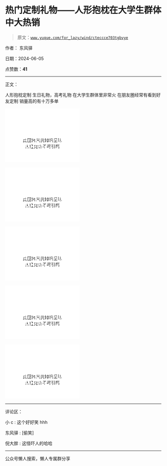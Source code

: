 # 热门定制礼物——人形抱枕在大学生群体中大热销

> 原文：[`www.yuque.com/for_lazy/wind/cteccce703tgbvye`](https://www.yuque.com/for_lazy/wind/cteccce703tgbvye)

作者： 东风驿

日期：2024-06-05

点赞数：**41**

* * *

正文：

人形抱枕定制 生日礼物，高考礼物 在大学生群体里非常火 在朋友圈经常有看到好友定制 销量高的有十万多单

![](img/09ddabdf82d620e2feda1aae9cf31a30.png)

![](img/ae4cc7e6eb2fa6b3c2d537da7cc4b015.png)

![](img/8da829db86769b878ddcc00f794f1380.png)

![](img/889d4f54936d5e834aa990a823f81881.png)

![](img/ce499c9e39bf258453898e81091faab8.png)

* * *

评论区：

小 c : 这个好好笑 hhh

东风驿 : [偷笑]

倪大胖 : 这怪吓人的哈哈

* * *

公众号懒人搜索，懒人专属群分享